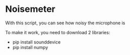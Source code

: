 # Noisemeter
With this script, you can see how noisy the microphone is

To make it work, you need to download 2 libraries:
- pip install sounddevice
- pip install numpy
